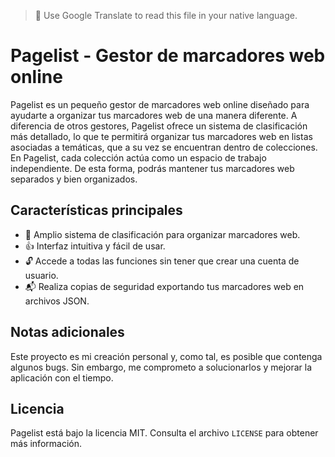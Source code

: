 > 📌 Use Google Translate to read this file in your native language.

# Pagelist - Gestor de marcadores web online

Pagelist es un pequeño gestor de marcadores web online diseñado para ayudarte a organizar tus marcadores web de una manera diferente.
A diferencia de otros gestores, Pagelist ofrece un sistema de clasificación más detallado, lo que te permitirá organizar tus marcadores web en listas asociadas a temáticas, que a su vez se encuentran dentro de colecciones.
En Pagelist, cada colección actúa como un espacio de trabajo independiente. De esta forma, podrás mantener tus marcadores web separados y bien organizados.

## Características principales

* 📂 Amplio sistema de clasificación para organizar marcadores web.
* 👍 Interfaz intuitiva y fácil de usar.
* 🔓 Accede a todas las funciones sin tener que crear una cuenta de usuario.
* 📬 Realiza copias de seguridad exportando tus marcadores web en archivos JSON.

## Notas adicionales

Este proyecto es mi creación personal y, como tal, es posible que contenga algunos bugs. Sin embargo, me comprometo a solucionarlos y mejorar la aplicación con el tiempo.

## Licencia

Pagelist está bajo la licencia MIT. Consulta el archivo `LICENSE` para obtener más información.
